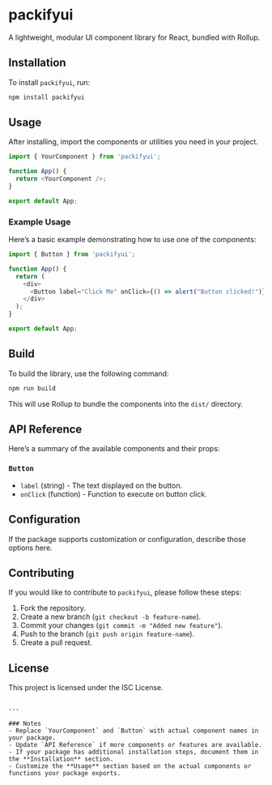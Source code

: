 # packifyui

A lightweight, modular UI component library for React, bundled with Rollup.

## Installation

To install `packifyui`, run:

```bash
npm install packifyui
```

## Usage

After installing, import the components or utilities you need in your project.

```javascript
import { YourComponent } from 'packifyui';

function App() {
  return <YourComponent />;
}

export default App;
```

### Example Usage

Here’s a basic example demonstrating how to use one of the components:

```javascript
import { Button } from 'packifyui';

function App() {
  return (
    <div>
      <Button label="Click Me" onClick={() => alert("Button clicked!")} />
    </div>
  );
}

export default App;
```

## Build

To build the library, use the following command:

```bash
npm run build
```

This will use Rollup to bundle the components into the `dist/` directory.

## API Reference

Here’s a summary of the available components and their props:

### `Button`

- `label` (string) - The text displayed on the button.
- `onClick` (function) - Function to execute on button click.

## Configuration

If the package supports customization or configuration, describe those options here.

## Contributing

If you would like to contribute to `packifyui`, please follow these steps:

1. Fork the repository.
2. Create a new branch (`git checkout -b feature-name`).
3. Commit your changes (`git commit -m "Added new feature"`).
4. Push to the branch (`git push origin feature-name`).
5. Create a pull request.

## License

This project is licensed under the ISC License.
```

---

### Notes
- Replace `YourComponent` and `Button` with actual component names in your package.
- Update `API Reference` if more components or features are available.
- If your package has additional installation steps, document them in the **Installation** section.
- Customize the **Usage** section based on the actual components or functions your package exports.